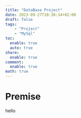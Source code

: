 ```yaml
---
title: "DataBase Project"
date: 2023-09-27T10:30:14+02:00
draft: false
tags:
    - "Project"
    - "MySql"
toc:
  enable: true
  auto: true
share:
  enable: true
comment:
  enable: true
math: true
---
```


# Premise

hello
